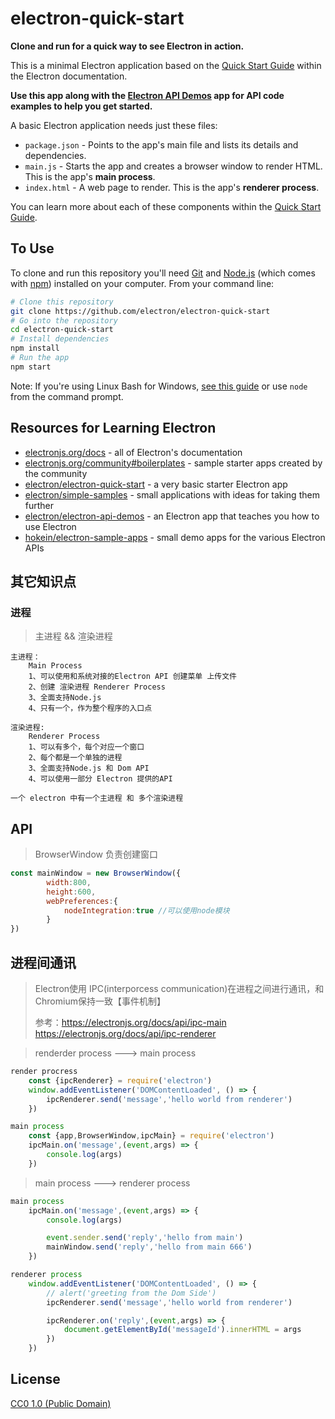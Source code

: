 # electron-quick-start

**Clone and run for a quick way to see Electron in action.**

This is a minimal Electron application based on the [Quick Start Guide](https://electronjs.org/docs/tutorial/quick-start) within the Electron documentation.

**Use this app along with the [Electron API Demos](https://electronjs.org/#get-started) app for API code examples to help you get started.**

A basic Electron application needs just these files:

- `package.json` - Points to the app's main file and lists its details and dependencies.
- `main.js` - Starts the app and creates a browser window to render HTML. This is the app's **main process**.
- `index.html` - A web page to render. This is the app's **renderer process**.

You can learn more about each of these components within the [Quick Start Guide](https://electronjs.org/docs/tutorial/quick-start).

## To Use

To clone and run this repository you'll need [Git](https://git-scm.com) and [Node.js](https://nodejs.org/en/download/) (which comes with [npm](http://npmjs.com)) installed on your computer. From your command line:

```bash
# Clone this repository
git clone https://github.com/electron/electron-quick-start
# Go into the repository
cd electron-quick-start
# Install dependencies
npm install
# Run the app
npm start
```

Note: If you're using Linux Bash for Windows, [see this guide](https://www.howtogeek.com/261575/how-to-run-graphical-linux-desktop-applications-from-windows-10s-bash-shell/) or use `node` from the command prompt.

## Resources for Learning Electron

- [electronjs.org/docs](https://electronjs.org/docs) - all of Electron's documentation
- [electronjs.org/community#boilerplates](https://electronjs.org/community#boilerplates) - sample starter apps created by the community
- [electron/electron-quick-start](https://github.com/electron/electron-quick-start) - a very basic starter Electron app
- [electron/simple-samples](https://github.com/electron/simple-samples) - small applications with ideas for taking them further
- [electron/electron-api-demos](https://github.com/electron/electron-api-demos) - an Electron app that teaches you how to use Electron
- [hokein/electron-sample-apps](https://github.com/hokein/electron-sample-apps) - small demo apps for the various Electron APIs

## 其它知识点

### 进程

> 主进程 && 渲染进程

```
主进程：
	Main Process
	1、可以使用和系统对接的Electron API 创建菜单 上传文件
	2、创建 渲染进程 Renderer Process
	3、全面支持Node.js
	4、只有一个，作为整个程序的入口点
	
渲染进程:
	Renderer Process
	1、可以有多个，每个对应一个窗口
	2、每个都是一个单独的进程
	3、全面支持Node.js 和 Dom API
	4、可以使用一部分 Electron 提供的API

一个 electron 中有一个主进程 和 多个渲染进程
```

## API

> BrowserWindow 负责创建窗口

```js
const mainWindow = new BrowserWindow({
        width:800,
        height:600,
        webPreferences:{
            nodeIntegration:true //可以使用node模块
        }
})
```

## 进程间通讯

>Electron使用 IPC(interporcess communication)在进程之间进行通讯，和Chromium保持一致【事件机制】
>
>参考：https://electronjs.org/docs/api/ipc-main   https://electronjs.org/docs/api/ipc-renderer

>renderder process ---> main process
```js
render procress
	const {ipcRenderer} = require('electron')
    window.addEventListener('DOMContentLoaded', () => {
        ipcRenderer.send('message','hello world from renderer')
    })

main process
	const {app,BrowserWindow,ipcMain} = require('electron')
    ipcMain.on('message',(event,args) => {
        console.log(args)
    })
```

> main process  ---> renderer process

```js
main process
	ipcMain.on('message',(event,args) => {
        console.log(args)

        event.sender.send('reply','hello from main')
        mainWindow.send('reply','hello from main 666')
    })

renderer process
    window.addEventListener('DOMContentLoaded', () => {
        // alert('greeting from the Dom Side')
        ipcRenderer.send('message','hello world from renderer')

        ipcRenderer.on('reply',(event,args) => {
            document.getElementById('messageId').innerHTML = args
        })
    })
```

## License

[CC0 1.0 (Public Domain)](LICENSE.md)
